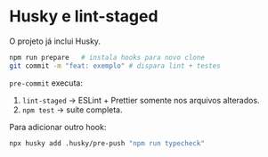 # Husky e lint-staged

O projeto já inclui Husky.

```bash
npm run prepare   # instala hooks para novo clone
git commit -m "feat: exemplo" # dispara lint + testes
```

`pre-commit` executa:

1. `lint-staged` → ESLint + Prettier somente nos arquivos alterados.
2. `npm test` → suíte completa.

Para adicionar outro hook:

```bash
npx husky add .husky/pre-push "npm run typecheck"
```
